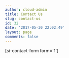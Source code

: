 ```yaml
---
author: cloud-admin
title: Contact Us
slug: contact-us
id: 32
date: '2017-05-30 22:02:49'
layout: page
comments: false
---
```


[si-contact-form form='1']